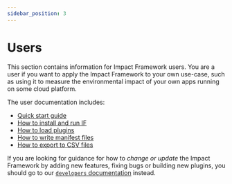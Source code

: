 ```yaml
---
sidebar_position: 3
---
```


# Users

This section contains information for Impact Framework users. You are a user if you want to apply the Impact Framework to your own use-case, such as using it to measure the environmental impact of your own apps running on some cloud platform. 

The user documentation includes:

- [Quick start guide](./quick-start.md)
- [How to install and run IF](./how-to-install-if.md)
- [How to load plugins](./how-to-import-plugins.md)
- [How to write manifest files](./how-to-write-manifests.md)
- [How to export to CSV files](./how-to-export-to-csv.md)

If you are looking for guidance for how to *change or update* the Impact Framework by adding new features, fixing bugs or building new plugins, you should go to our [`developers` documentation](../developers/) instead.
